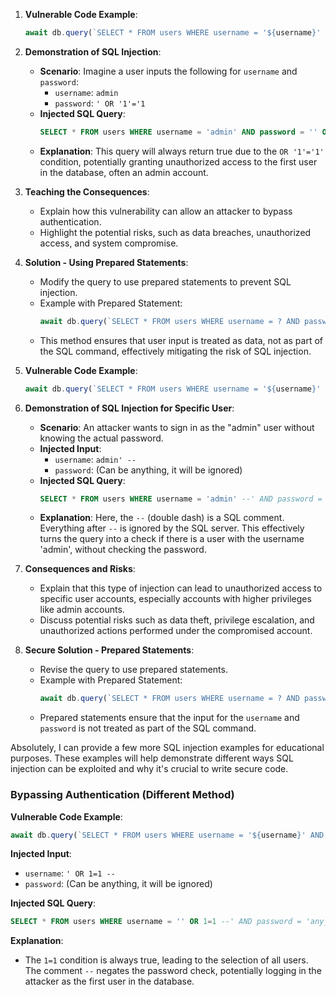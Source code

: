 1. **Vulnerable Code Example**:
   ```javascript
   await db.query(`SELECT * FROM users WHERE username = '${username}' AND password = '${password}' LIMIT 1`);
   ```

2. **Demonstration of SQL Injection**:
   - **Scenario**: Imagine a user inputs the following for `username` and `password`:
     - `username`: `admin`
     - `password`: `' OR '1'='1`
   - **Injected SQL Query**:
     ```sql
     SELECT * FROM users WHERE username = 'admin' AND password = '' OR '1'='1' LIMIT 1
     ```
   - **Explanation**: This query will always return true due to the `OR '1'='1'` condition, potentially granting unauthorized access to the first user in the database, often an admin account.

3. **Teaching the Consequences**:
   - Explain how this vulnerability can allow an attacker to bypass authentication.
   - Highlight the potential risks, such as data breaches, unauthorized access, and system compromise.

4. **Solution - Using Prepared Statements**:
   - Modify the query to use prepared statements to prevent SQL injection.
   - Example with Prepared Statement:
     ```javascript
     await db.query(`SELECT * FROM users WHERE username = ? AND password = ? LIMIT 1`, [username, password]);
     ```
   - This method ensures that user input is treated as data, not as part of the SQL command, effectively mitigating the risk of SQL injection.


5. **Vulnerable Code Example**:
   ```javascript
   await db.query(`SELECT * FROM users WHERE username = '${username}' AND password = '${password}' LIMIT 1`);
   ```

6. **Demonstration of SQL Injection for Specific User**:
   - **Scenario**: An attacker wants to sign in as the "admin" user without knowing the actual password.
   - **Injected Input**:
     - `username`: `admin' --`
     - `password`: (Can be anything, it will be ignored)
   - **Injected SQL Query**:
     ```sql
     SELECT * FROM users WHERE username = 'admin' --' AND password = 'any_password' LIMIT 1
     ```
   - **Explanation**: Here, the `--` (double dash) is a SQL comment. Everything after `--` is ignored by the SQL server. This effectively turns the query into a check if there is a user with the username 'admin', without checking the password.

7. **Consequences and Risks**:
   - Explain that this type of injection can lead to unauthorized access to specific user accounts, especially accounts with higher privileges like admin accounts.
   - Discuss potential risks such as data theft, privilege escalation, and unauthorized actions performed under the compromised account.

8. **Secure Solution - Prepared Statements**:
   - Revise the query to use prepared statements.
   - Example with Prepared Statement:
     ```javascript
     await db.query(`SELECT * FROM users WHERE username = ? AND password = ? LIMIT 1`, [username, password]);
     ```
   - Prepared statements ensure that the input for the `username` and `password` is not treated as part of the SQL command.


Absolutely, I can provide a few more SQL injection examples for educational purposes. These examples will help demonstrate different ways SQL injection can be exploited and why it's crucial to write secure code.

### Bypassing Authentication (Different Method)

**Vulnerable Code Example**:
```javascript
await db.query(`SELECT * FROM users WHERE username = '${username}' AND password = '${password}' LIMIT 1`);
```

**Injected Input**:
- `username`: `' OR 1=1 --`
- `password`: (Can be anything, it will be ignored)

**Injected SQL Query**:
```sql
SELECT * FROM users WHERE username = '' OR 1=1 --' AND password = 'any_password' LIMIT 1
```

**Explanation**:
- The `1=1` condition is always true, leading to the selection of all users. The comment `--` negates the password check, potentially logging in the attacker as the first user in the database.


